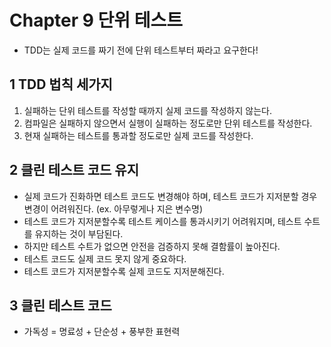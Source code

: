 # Chapter 9 단위 테스트
- TDD는 실제 코드를 짜기 전에 단위 테스트부터 짜라고 요구한다!

## 1 TDD 법칙 세가지
1. 실패하는 단위 테스트를 작성할 때까지 실제 코드를 작성하지 않는다.
2. 컴파일은 실패하지 않으면서 실행이 실패하는 정도로만 단위 테스트를 작성한다.
3. 현재 실패하는 테스트를 통과할 정도로만 실제 코드를 작성한다.

## 2 클린 테스트 코드 유지
- 실제 코드가 진화하면 테스트 코드도 변경해야 하며, 테스트 코드가 지저분할 경우 변경이 어려워진다. (ex. 아무렇게나 지은 변수명)
- 테스트 코드가 지저분할수록 테스트 케이스를 통과시키기 어려워지며, 테스트 수트를 유지하는 것이 부담된다.
- 하지만 테스트 수트가 없으면 안전을 검증하지 못해 결함률이 높아진다.
- 테스트 코드도 실제 코드 못지 않게 중요하다.
- 테스트 코드가 지저분할수록 실제 코드도 지저분해진다.

## 3 클린 테스트 코드
- 가독성 = 명료성 + 단순성 + 풍부한 표현력
